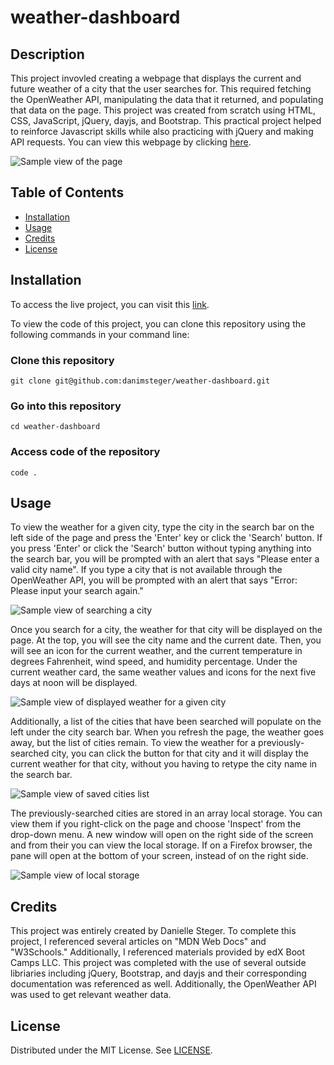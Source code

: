 # weather-dashboard

## Description

This project invovled creating a webpage that displays the current and future weather of a city that the user searches for. This required fetching the OpenWeather API, manipulating the data that it returned, and populating that data on the page. This project was created from scratch using HTML, CSS, JavaScript, jQuery, dayjs, and Bootstrap. This practical project helped to reinforce Javascript skills while also practicing with jQuery and making API requests. You can view this webpage by clicking [here](https://danimsteger.github.io/weather-dashboard/).

![Sample view of the page](/assets/images/page.png)

## Table of Contents

- [Installation](#installation)
- [Usage](#usage)
- [Credits](#credits)
- [License](#license)

## Installation

To access the live project, you can visit this [link](https://danimsteger.github.io/weather-dashboard/).

To view the code of this project, you can clone this repository using the following commands in your command line:

### Clone this repository

```
git clone git@github.com:danimsteger/weather-dashboard.git
```

### Go into this repository

```
cd weather-dashboard
```

### Access code of the repository

```
code .
```

## Usage

To view the weather for a given city, type the city in the search bar on the left side of the page and press the 'Enter' key or click the 'Search' button. If you press 'Enter' or click the 'Search' button without typing anything into the search bar, you will be prompted with an alert that says "Please enter a valid city name". If you type a city that is not available through the OpenWeather API, you will be prompted with an alert that says "Error: Please input your search again."

![Sample view of searching a city](/assets/images/search.png)

Once you search for a city, the weather for that city will be displayed on the page. At the top, you will see the city name and the current date. Then, you will see an icon for the current weather, and the current temperature in degrees Fahrenheit, wind speed, and humidity percentage. Under the current weather card, the same weather values and icons for the next five days at noon will be displayed.

![Sample view of displayed weather for a given city](/assets/images/weather.png)

Additionally, a list of the cities that have been searched will populate on the left under the city search bar. When you refresh the page, the weather goes away, but the list of cities remain. To view the weather for a previously-searched city, you can click the button for that city and it will display the current weather for that city, without you having to retype the city name in the search bar.

![Sample view of saved cities list](/assets/images/saved-cities.png)

The previously-searched cities are stored in an array local storage. You can view them if you right-click on the page and choose 'Inspect' from the drop-down menu. A new window will open on the right side of the screen and from their you can view the local storage. If on a Firefox browser, the pane will open at the bottom of your screen, instead of on the right side.

![Sample view of local storage](/assets/images/local-storage.png)

## Credits

This project was entirely created by Danielle Steger. To complete this project, I referenced several articles on "MDN Web Docs" and "W3Schools." Additionally, I referenced materials provided by edX Boot Camps LLC. This project was completed with the use of several outside libriaries including jQuery, Bootstrap, and dayjs and their corresponding documentation was referenced as well. Additionally, the OpenWeather API was used to get relevant weather data.

## License

Distributed under the MIT License. See [LICENSE](LICENSE).
